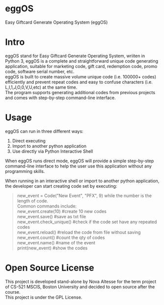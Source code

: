 # eggOS
Easy Giftcard Generate Operating System (eggOS)

# Intro
eggOS stand for Easy Giftcard Generate Operating System, wriiten in Python 3, eggOS is a complete and straightforward unique code generating application, suitable for marketing code, gift card, redemption code, promo code, software serial number, etc.  
eggOS is built to create massive volume unique code (i.e. 100000+ codes) efficiently and prevent repeat codes and easy to confuse characters (i.e. L,I,1,J,O,0,V,U,etc) at the same time.  
The program supports generating additional codes from previous projects and comes with step-by-step command-line interface.

# Usage
eggOS can run in three different ways:  
1.	Direct executing  
2.	Import to another python application  
3.	Use directly via Python Interactive Shell   

When eggOS runs direct mode, eggOS will provide a simple step-by-step command-line interface to help the user use this application without any programming skills.

When running in an interactive shell or import to another python application, the developer can start creating code set by executing:  
> new_event = Code("New Event", "PFX", 9) 
while the number is the length of code.  
Common commands include:  
> new_event.create(10) #create 10 new codes  
> new_event.save() #save as txt file  
> new_event.check_unique() #check if the code set have any repeated codes  
> new_event.reload() #reload the code from file without saving  
> new_event.count() #count the qty of codes  
> new_event.name() #name of the event  
> print(new_event) #show the codes  

# Open Source License
This project is developed stand-alone by Nova Altesse for the term project of CS-521 MSCIS, Boston University and decided to open source after the course.  
This project is under the GPL License.
